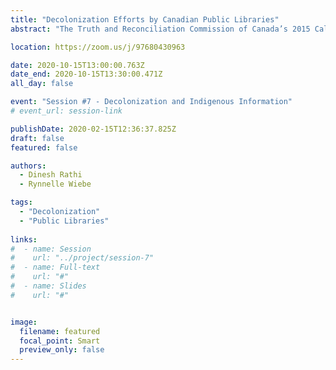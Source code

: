 ```yaml
---
title: "Decolonization Efforts by Canadian Public Libraries"
abstract: "The Truth and Reconciliation Commission of Canada’s 2015 Calls to Action and the CFLA-FCAB Truth and Reconciliation Committee’s 2017 Report and Recommendations provide libraries with information for furthering reconciliation and decolonization efforts. Public libraries in Canada have responded to these documents by undertaking various initiatives, which are communicated by libraries, for example, through websites. This paper analyzes content from five public library websites and the findings suggest that libraries have taken various initiatives in different areas including online and physical spaces, collection, and programs. Interestingly, decolonization and reconciliation related work also features in some public libraries’ strategic plans."

location: https://zoom.us/j/97680430963

date: 2020-10-15T13:00:00.763Z
date_end: 2020-10-15T13:30:00.471Z
all_day: false

event: "Session #7 - Decolonization and Indigenous Information"
# event_url: session-link

publishDate: 2020-02-15T12:36:37.825Z
draft: false
featured: false

authors:
  - Dinesh Rathi
  - Rynnelle Wiebe

tags:
  - "Decolonization"
  - "Public Libraries"
  
links:
#  - name: Session
#    url: "../project/session-7"
#  - name: Full-text
#    url: "#"
#  - name: Slides
#    url: "#"


image:
  filename: featured
  focal_point: Smart
  preview_only: false
---
```

